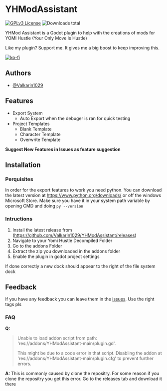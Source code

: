 
# YHModAssistant
[![GPLv3 License](https://img.shields.io/badge/License-GPL%20v3-yellow.svg)](https://opensource.org/licenses/)
![Downloads total](https://img.shields.io/github/downloads/Valkarin1029/YHModAssistant/total)

YHMod Assistant is a Godot plugin to help with the creations of mods for YOMI Hustle (Your Only Move Is Hustle)

Like my plugin? Support me. It gives me a big boost to keep improving this.

[![ko-fi](https://ko-fi.com/img/githubbutton_sm.svg)](https://ko-fi.com/G2G3I6PI5)

## Authors
- [@Valkarin1029](https://www.github.com/Valkarin1029)

## Features

- Export System
	- Auto Export when the debuger is ran for quick testing
- Project Templates
	- Blank Template
	- Character Template
	- Overwrite Template


**Suggest New Features in Issues as feature suggestion**

## Installation

### Perquisites 
 In order for the export features to work you need python. You can download the latest version at https://www.python.org/downloads/ or off the windows Microsoft Store. Make sure you have it in your system path variable by opening CMD and doing `py --version`


### Intructions
1. Install the latest release from (https://github.com/Valkarin1029/YHModAssistant/releases)
2. Navigate to your Yomi Hustle Decompiled Folder
3. Go to the addons Folder
4. Extract the zip you downloaded in the addons folder
5. Enable the plugin in godot project settings

If done correctly a new dock should appear to the right of the file system dock

## Feedback
If you have any feedback you can leave them in the [issues](https://github.com/Valkarin1029/YHModAssistant/issues). Use the right tags pls

### FAQ
**Q:** 
> Unable to load addon script from path: 'res://addons/YHModAssistant-main/plugin.gd'. 
> 
> This might be due to a code error in that script.
Disabling the addon at 'res://addons/YHModAssistant-main/plugin.cfg' to prevent further errors.

**A:** This is commonly caused by clone the repositry. For some reason if you clone the repositry you get this error. Go to the releases tab and download it there